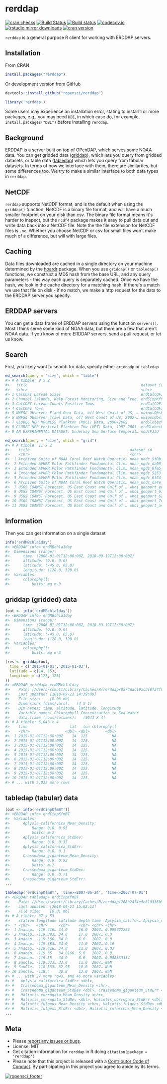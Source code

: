 rerddap
=====



[![cran checks](https://cranchecks.info/badges/worst/rerddap)](https://cranchecks.info/pkgs/rerddap)
[![Build Status](https://travis-ci.org/ropensci/rerddap.svg?branch=master)](https://travis-ci.org/ropensci/rerddap)
[![Build status](https://ci.appveyor.com/api/projects/status/nw858vlk4wx05mxm?svg=true)](https://ci.appveyor.com/project/sckott/rerddap)
[![codecov.io](https://codecov.io/github/ropensci/rerddap/coverage.svg?branch=master)](https://codecov.io/github/ropensci/rerddap?branch=master)
[![rstudio mirror downloads](http://cranlogs.r-pkg.org/badges/grand-total/rerddap)](https://github.com/metacran/cranlogs.app)
[![cran version](http://www.r-pkg.org/badges/version/rerddap)](https://cran.r-project.org/package=rerddap)

`rerddap` is a general purpose R client for working with ERDDAP servers.

## Installation

From CRAN


```r
install.packages("rerddap")
```

Or development version from GitHub


```r
devtools::install_github("ropensci/rerddap")
```


```r
library('rerddap')
```

Some users may experience an installation error, stating to install 1 or more 
packages, e.g., you may need `DBI`, in which case do, for example, 
`install.packages("DBI")` before installing `rerddap`.

## Background

ERDDAP is a server built on top of OPenDAP, which serves some NOAA data. You can get gridded data ([griddap](http://upwell.pfeg.noaa.gov/erddap/griddap/documentation.html)), which lets you query from gridded datasets, or table data ([tabledap](http://upwell.pfeg.noaa.gov/erddap/tabledap/documentation.html)) which lets you query from tabular datasets. In terms of how we interface with them, there are similarties, but some differences too. We try to make a similar interface to both data types in `rerddap`.

## NetCDF

`rerddap` supports NetCDF format, and is the default when using the `griddap()` function. NetCDF is a binary file format, and will have a much smaller footprint on your disk than csv. The binary file format means it's harder to inspect, but the `ncdf4` package makes it easy to pull data out and write data back into a NetCDF file. Note the the file extension for NetCDF files is `.nc`. Whether you choose NetCDF or csv for small files won't make much of a difference, but will with large files.

## Caching

Data files downloaded are cached in a single directory on your machine determined by the [hoardr][] package. When you use `griddap()` or `tabledap()` functions, we construct a MD5 hash from the base URL, and any query parameters - this way each query is separately cached. Once we have the hash, we look in the cache directory for a matching hash. If there's a match we use that file on disk - if no match, we make a http request for the data to the ERDDAP server you specify.

## ERDDAP servers

You can get a data.frame of ERDDAP servers using the function `servers()`. Most I think serve some kind of NOAA data, but there are a few that aren't NOAA data.  If you know of more ERDDAP servers, send a pull request, or let us know.

## Search

First, you likely want to search for data, specify either `griddadp` or `tabledap`


```r
ed_search(query = 'size', which = "table")
#> # A tibble: 9 x 2
#>   title                                                   dataset_id      
#>   <chr>                                                   <chr>           
#> 1 CalCOFI Larvae Sizes                                    erdCalCOFIlrvsiz
#> 2 Channel Islands, Kelp Forest Monitoring, Size and Freq… erdCinpKfmSFNH  
#> 3 CalCOFI Larvae Counts Positive Tows                     erdCalCOFIlrvcn…
#> 4 CalCOFI Tows                                            erdCalCOFItows  
#> 5 NWFSC Observer Fixed Gear Data, off West Coast of US, … nwioosObsFixed2…
#> 6 NWFSC Observer Trawl Data, off West Coast of US, 2002-… nwioosObsTrawl2…
#> 7 GLOBEC NEP MOCNESS Plankton (MOC1) Data, 2000-2002      erdGlobecMoc1   
#> 8 GLOBEC NEP Vertical Plankton Tow (VPT) Data, 1997-2001  erdGlobecVpt    
#> 9 AN EXPERIMENTAL DATASET: Underway Sea Surface Temperat… nodcPJJU
```


```r
ed_search(query = 'size', which = "grid")
#> # A tibble: 11 x 2
#>    title                                             dataset_id           
#>    <chr>                                             <chr>                
#>  1 Archived Suite of NOAA Coral Reef Watch Operatio… noaa_nodc_9f8b_ab7e_…
#>  2 Extended AVHRR Polar Pathfinder Fundamental Clim… noaa_ngdc_da08_dcdf_…
#>  3 Extended AVHRR Polar Pathfinder Fundamental Clim… noaa_ngdc_0fe5_a4b9_…
#>  4 Extended AVHRR Polar Pathfinder Fundamental Clim… noaa_ngdc_5253_bf9e_…
#>  5 Extended AVHRR Polar Pathfinder Fundamental Clim… noaa_ngdc_0f24_2f8c_…
#>  6 Archived Suite of NOAA Coral Reef Watch Operatio… noaa_nodc_da4e_3fc9_…
#>  7 USGS COAWST Forecast, US East Coast and Gulf of … whoi_geoport_ed12_89…
#>  8 USGS COAWST Forecast, US East Coast and Gulf of … whoi_geoport_61c3_0b…
#>  9 USGS COAWST Forecast, US East Coast and Gulf of … whoi_geoport_62d0_9d…
#> 10 USGS COAWST Forecast, US East Coast and Gulf of … whoi_geoport_7dd7_db…
#> 11 USGS COAWST Forecast, US East Coast and Gulf of … whoi_geoport_a4fb_2c…
```

## Information

Then you can get information on a single dataset


```r
info('erdMBchla1day')
#> <ERDDAP info> erdMBchla1day 
#>  Dimensions (range):  
#>      time: (2006-01-01T12:00:00Z, 2018-09-19T12:00:00Z) 
#>      altitude: (0.0, 0.0) 
#>      latitude: (-45.0, 65.0) 
#>      longitude: (120.0, 320.0) 
#>  Variables:  
#>      chlorophyll: 
#>          Units: mg m-3
```

## griddap (gridded) data


```r
(out <- info('erdMBchla1day'))
#> <ERDDAP info> erdMBchla1day 
#>  Dimensions (range):  
#>      time: (2006-01-01T12:00:00Z, 2018-09-19T12:00:00Z) 
#>      altitude: (0.0, 0.0) 
#>      latitude: (-45.0, 65.0) 
#>      longitude: (120.0, 320.0) 
#>  Variables:  
#>      chlorophyll: 
#>          Units: mg m-3
```


```r
(res <- griddap(out,
  time = c('2015-01-01','2015-01-03'),
  latitude = c(14, 15),
  longitude = c(125, 126)
))
#> <ERDDAP griddap> erdMBchla1day
#>    Path: [/Users/sckott/Library/Caches/R/rerddap/8574dac19acbc8f34f042428b034516a.nc]
#>    Last updated: [2018-09-21 14:39:09]
#>    File size:    [0.03 mb]
#>    Dimensions (dims/vars):   [4 X 1]
#>    Dim names: time, altitude, latitude, longitude
#>    Variable names: Chlorophyll Concentration in Sea Water
#>    data.frame (rows/columns):   [5043 X 4]
#> # A tibble: 5,043 x 4
#>    time                   lat   lon chlorophyll
#>    <chr>                <dbl> <dbl>       <dbl>
#>  1 2015-01-01T12:00:00Z    14  125           NA
#>  2 2015-01-01T12:00:00Z    14  125.          NA
#>  3 2015-01-01T12:00:00Z    14  125.          NA
#>  4 2015-01-01T12:00:00Z    14  125.          NA
#>  5 2015-01-01T12:00:00Z    14  125.          NA
#>  6 2015-01-01T12:00:00Z    14  125.          NA
#>  7 2015-01-01T12:00:00Z    14  125.          NA
#>  8 2015-01-01T12:00:00Z    14  125.          NA
#>  9 2015-01-01T12:00:00Z    14  125.          NA
#> 10 2015-01-01T12:00:00Z    14  125.          NA
#> # ... with 5,033 more rows
```

## tabledap (tabular) data


```r
(out <- info('erdCinpKfmBT'))
#> <ERDDAP info> erdCinpKfmBT 
#>  Variables:  
#>      Aplysia_californica_Mean_Density: 
#>          Range: 0.0, 0.95 
#>          Units: m-2 
#>      Aplysia_californica_StdDev: 
#>          Range: 0.0, 0.35 
#>      Aplysia_californica_StdErr: 
#>          Range: 0.0, 0.1 
#>      Crassedoma_giganteum_Mean_Density: 
#>          Range: 0.0, 0.92 
#>          Units: m-2 
#>      Crassedoma_giganteum_StdDev: 
#>          Range: 0.0, 0.71 
#>      Crassedoma_giganteum_StdErr: 
...
```


```r
tabledap('erdCinpKfmBT', 'time>=2007-06-24', 'time<=2007-07-01')
#> <ERDDAP tabledap> erdCinpKfmBT
#>    Path: [/Users/sckott/Library/Caches/R/rerddap/268b2474e9e613336b900d3289304bb0.csv]
#>    Last updated: [2018-09-21 15:02:13]
#>    File size:    [0.01 mb]
#> # A tibble: 37 x 53
#>    station longitude latitude depth time  Aplysia_califor… Aplysia_califor…
#>  * <chr>   <chr>     <chr>    <chr> <chr> <chr>                       <dbl>
#>  1 Anacap… -119.416… 34.0     16.0  2007… 0.009722223                  0.01
#>  2 Anacap… -119.383… 34.0     17.0  2007… 0.0                          0   
#>  3 Anacap… -119.366… 34.0     6.0   2007… 0.0                          0   
#>  4 Anacap… -119.383… 34.0     11.0  2007… 0.16                         0.17
#>  5 Anacap… -119.416… 34.0     11.0  2007… 0.03                         0.01
#>  6 Anacap… -119.35   34.0166… 5.0   2007… 0.0                          0   
#>  7 Anacap… -119.35   34.0     8.0   2007… 0.008333334                  0.01
#>  8 SanCle… -118.533… 33.0     11.0  2007… NaN                        NaN   
#>  9 SanCle… -118.533… 32.95    10.0  2007… NaN                        NaN   
#> 10 SanCle… -118.4    32.8     13.0  2007… NaN                        NaN   
#> # ... with 27 more rows, and 46 more variables:
#> #   Aplysia_californica_StdErr <dbl>,
#> #   Crassedoma_giganteum_Mean_Density <chr>,
#> #   Crassedoma_giganteum_StdDev <dbl>, Crassedoma_giganteum_StdErr <dbl>,
#> #   Haliotis_corrugata_Mean_Density <chr>,
#> #   Haliotis_corrugata_StdDev <dbl>, Haliotis_corrugata_StdErr <dbl>,
#> #   Haliotis_fulgens_Mean_Density <chr>, Haliotis_fulgens_StdDev <dbl>,
#> #   Haliotis_fulgens_StdErr <dbl>, Haliotis_rufescens_Mean_Density <chr>,
...
```

## Meta

* Please [report any issues or bugs](https://github.com/ropensci/rerddap/issues).
* License: MIT
* Get citation information for `rerddap` in R doing `citation(package = 'rerddap')`
* Please note that this project is released with a [Contributor Code of Conduct](CODE_OF_CONDUCT.md). By participating in this project you agree to abide by its terms.

[![ropensci_footer](http://ropensci.org/public_images/github_footer.png)](http://ropensci.org)

[hoardr]: https://github.com/ropensci/hoardr
